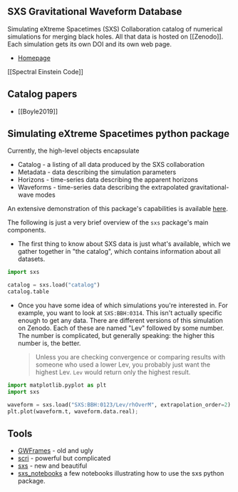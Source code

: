 ## SXS Gravitational Waveform Database

Simulating eXtreme Spacetimes (SXS) Collaboration catalog of numerical simulations for merging black holes. All that data is hosted on [[Zenodo]]. Each simulation gets its own DOI and its own web page.

- [Homepage](https://data.black-holes.org/waveforms/index.html)

[[Spectral Einstein Code]]

## Catalog papers

- [[Boyle2019]]

## Simulating eXtreme Spacetimes python package

Currently, the high-level objects encapsulate

- Catalog - a listing of all data produced by the SXS collaboration
- Metadata - data describing the simulation parameters
- Horizons - time-series data describing the apparent horizons
- Waveforms - time-series data describing the extrapolated gravitational-wave modes

An extensive demonstration of this package's capabilities is available [here](https://mybinder.org/v2/gh/moble/sxs_notebooks/master).

The following is just a very brief overview of the `sxs` package's main components.

- The first thing to know about SXS data is just what's available, which we gather together in "the catalog", which contains information about all datasets.

```python
import sxs

catalog = sxs.load("catalog")
catalog.table
```

- Once you have some idea of which simulations you're interested in. For example, you want to look at `SXS:BBH:0314`. This isn't actually specific enough to get any data. There are different versions of this simulation on Zenodo. Each of these are named "Lev" followed by some number. The number is complicated, but generally speaking: the higher this number is, the better.

	> Unless you are checking convergence or comparing results with someone who used a lower Lev, you probably just want the highest Lev. `Lev` would return only the highest result.

```python
import matplotlib.pyplot as plt
import sxs

waveform = sxs.load("SXS:BBH:0123/Lev/rhOverM", extrapolation_order=2)
plt.plot(waveform.t, waveform.data.real);
```


## Tools

-   [GWFrames](https://github.com/moble/GWFrames) - old and ugly
-   [scri](https://github.com/moble/scri) - powerful but complicated
-   [sxs](https://github.com/sxs-collaboration/sxs) - new and beautiful
-   [sxs_notebooks](https://github.com/moble/sxs_notebooks) a few notebooks illustrating how to use the sxs python package.
